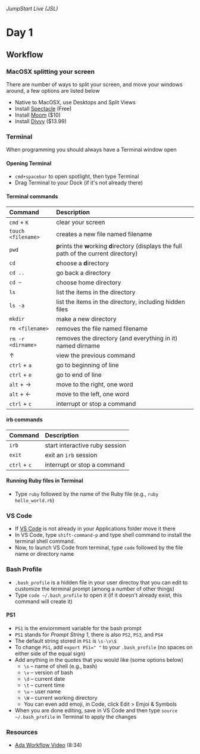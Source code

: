 _JumpStart Live (JSL)_
# Day 1
## Workflow

### MacOSX splitting your screen
There are number of ways to split your screen, and move your windows around, a few options are listed below
* Native to MacOSX, use Desktops and Split Views
* Install [Spectacle](https://www.spectacleapp.com/) (Free)
* Install [Moom](https://manytricks.com/moom/) ($10)
* Install [Divvy](http://mizage.com/divvy/) ($13.99)

### Terminal
When programming you should always have a Terminal window open

#### Opening Terminal
* `cmd+spacebar` to open spotlight, then type Terminal
* Drag Terminal to your Dock (if it's not already there)

#### Terminal commands

| Command | Description |
| :--- | :--- |
| `cmd` + `K` | clear your screen |
| `touch <filename>` | creates a new file named filename |
| `pwd` | <b>p</b>rints the <b>w</b>orking <b>d</b>irectory (displays the full path of the current directory) |
| `cd` | <b>c</b>hoose a <b>d</b>irectory |
| `cd ..` | go back a directory |
| `cd ~` | choose home directory |
| `ls` | list the items in the directory |
| `ls -a` | list the items in the directory, including hidden files |
| `mkdir` | make a new directory |
| `rm <filename>` | removes the file named filename |
| `rm -r <dirname>` | removes the directory (and everything in it) named dirname |
| &#8593; | view the previous command |
| `ctrl` + `a` | go to beginning of line |
| `ctrl` + `e` | go to end of line |
| `alt` + &#8594; | move to the right, one word |
| `alt` + &#8592; | move to the left, one word |
| `ctrl` + `c` | interrupt or stop a command |

#### irb commands

| Command | Description |
| :--- | :--- |
| `irb` | start interactive ruby session |
| `exit` | exit an `irb` session |
| `ctrl` + `c` | interrupt or stop a command |

#### Running Ruby files in Terminal
* Type `ruby` followed by the name of the Ruby file (e.g., `ruby hello_world.rb`)

### VS Code
* If [VS Code](https://code.visualstudio.com/) is not already in your Applications folder move it there
* In VS Code, type `shift-command-p` and type shell command to install the terminal shell command.
* Now, to launch VS Code from terminal, type `code` followed by the file name or directory name

### Bash Profile
* `.bash_profile` is a hidden file in your user directoy that you can edit to customize the terminal prompt (among a number of other things)
* Type `code ~/.bash_profile` to open it (if it doesn't already exist, this command will create it)

#### PS1
* `PS1` is the enviornment variable for the bash prompt
* `PS1` stands for _Prompt String 1_, there is also `PS2`, `PS3`, and `PS4`
* The default string stored in `PS1` is `\s-\v\$`
* To change `PS1`, add `export PS1=" "` to your `.bash_profile` (no spaces on either side of the equal sign)
* Add anything in the quotes that you would like (some options below)
  * `\s` – name of shell (e.g., bash)
  * `\v` – version of bash
  * `\d` – current date
  * `\t` – current time
  * `\u` – user name
  * `\W` – current working directory
  * You can even add emoji, in Code, click Edit > Emjoi & Symbols
* When you are done editing, save in VS Code and then type `source ~/.bash_profile` in Terminal to apply the changes

### Resources
* [Ada Workflow Video](https://adaacademy.hosted.panopto.com/Panopto/Pages/Viewer.aspx?id=6dae66cc-d38a-4308-bea1-a0ce3202ff64) (8:34)
